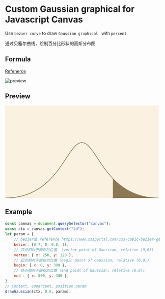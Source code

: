 # Custom Gaussian graphical for Javascript Canvas
Use `bezier curve` to draw `Gaussian graphical ` with `percent`

通过贝塞尔曲线，绘制百分比形状的高斯分布图

## Formula 
[Refenerce](https://zh.wikipedia.org/wiki/%E8%B2%9D%E8%8C%B2%E6%9B%B2%E7%B7%9A)

![preview](https://wikimedia.org/api/rest_v1/media/math/render/svg/671f651757c2e7efb48da5801e835d3cafe4eeba)


## Preview
![preview](/preview.png)

## Example
```javascript
const canvas = document.querySelector("canvas");
const ctx = canvas.getContext("2d");
let param = {
    // bezier值 reference https://www.cssportal.com/css-cubic-bezier-generator/
    bezier: [0.7, 0, 0.8, 1],
    // 顶点相对于画布的位置  (vertex point of Gaussian, relative (0,0))
    vertex: { x: 250, y: 120 },
    // 起点相对于画布的位置 (begin point of Gaussian, relative (0,0))
    begin: { x: 0, y: 300 },
    // 终点相对于画布的位置 (end point of Gaussian, relative (0,0))
    end : { x: 500, y: 300 },
}
// Context, 80percent, position param
drawGaussian(ctx, 0.8, param);
```
